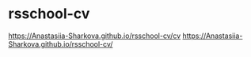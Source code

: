 # rsschool-cv
https://Anastasiia-Sharkova.github.io/rsschool-cv/cv
https://Anastasiia-Sharkova.github.io/rsschool-cv/
